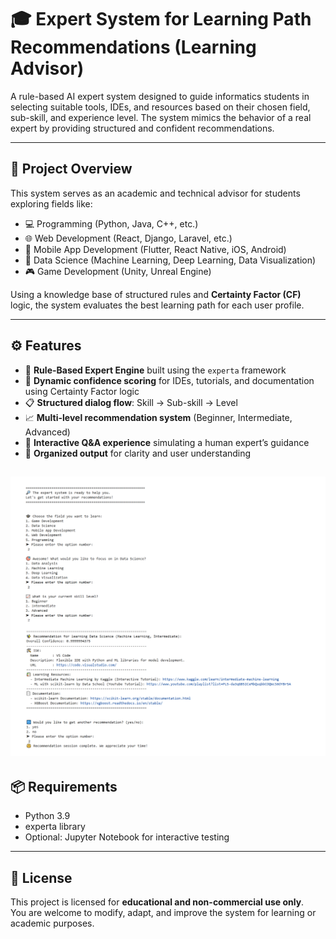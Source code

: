 # 🎓 Expert System for Learning Path Recommendations (Learning Advisor)

A rule-based AI expert system designed to guide informatics students in selecting suitable tools, IDEs, and resources based on their chosen field, sub-skill, and experience level. The system mimics the behavior of a real expert by providing structured and confident recommendations.

---

## 📌 Project Overview

This system serves as an academic and technical advisor for students exploring fields like:

- 💻 Programming (Python, Java, C++, etc.)
- 🌐 Web Development (React, Django, Laravel, etc.)
- 📱 Mobile App Development (Flutter, React Native, iOS, Android)
- 🧠 Data Science (Machine Learning, Deep Learning, Data Visualization)
- 🎮 Game Development (Unity, Unreal Engine)

Using a knowledge base of structured rules and **Certainty Factor (CF)** logic, the system evaluates the best learning path for each user profile.

---

## ⚙️ Features

- 🧠 **Rule-Based Expert Engine** built using the `experta` framework
- 🎯 **Dynamic confidence scoring** for IDEs, tutorials, and documentation using Certainty Factor logic
- 📋 **Structured dialog flow**: Skill → Sub-skill → Level
- 📈 **Multi-level recommendation system** (Beginner, Intermediate, Advanced)
- 💬 **Interactive Q&A experience** simulating a human expert’s guidance
- 🧾 **Organized output** for clarity and user understanding


![example](sample1.png)
---

## 📦 Requirements
- Python 3.9 
- experta library
- Optional: Jupyter Notebook for interactive testing

---  

## 📄 License

This project is licensed for **educational and non-commercial use only**.  
You are welcome to modify, adapt, and improve the system for learning or academic purposes.


